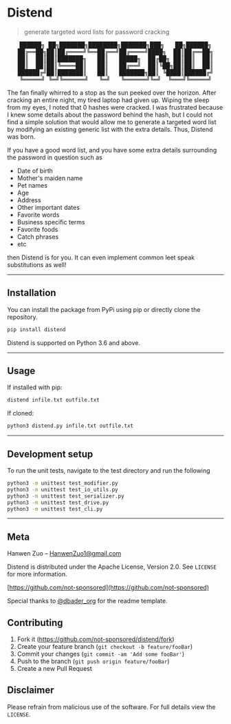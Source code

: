 # Distend
> generate targeted word lists for password cracking

<div align="center">
<pre>
██████╗ ██╗███████╗████████╗███████╗███╗   ██╗██████╗
██╔══██╗██║██╔════╝╚══██╔══╝██╔════╝████╗  ██║██╔══██╗
██║  ██║██║███████╗   ██║   █████╗  ██╔██╗ ██║██║  ██║
██║  ██║██║╚════██║   ██║   ██╔══╝  ██║╚██╗██║██║  ██║
██████╔╝██║███████║   ██║   ███████╗██║ ╚████║██████╔╝
╚═════╝ ╚═╝╚══════╝   ╚═╝   ╚══════╝╚═╝  ╚═══╝╚═════╝
</pre>
</div>

The fan finally whirred to a stop as the sun peeked over the horizon. After cracking an entire night, my tired laptop had given up. Wiping the sleep from my eyes, I noted that 0 hashes were cracked. I was frustrated because I knew some details about the password behind the hash, but I could not find a simple solution that would allow me to generate a targeted word list by modifying an existing generic list with the extra details. Thus, Distend was born.

If you have a good word list, and you have some extra details surrounding the password in question such as

- Date of birth
- Mother's maiden name
- Pet names
- Age
- Address
- Other important dates
- Favorite words
- Business specific terms
- Favorite foods
- Catch phrases
- etc

then Distend is for you. It can even implement common leet speak substitutions as well!

-----
## Installation

You can install the package from PyPi using pip or directly clone the repository.

```sh
pip install distend
```

Distend is supported on Python 3.6 and above.

-----
## Usage

If installed with pip:
```sh
distend infile.txt outfile.txt
```

If cloned:
```sh
python3 distend.py infile.txt outfile.txt
```

-----
## Development setup

To run the unit tests, navigate to the test directory and run the following

```sh
python3 -m unittest test_modifier.py
python3 -m unittest test_io_utils.py
python3 -m unittest test_serializer.py
python3 -m unittest test_drive.py
python3 -m unittest test_cli.py
```
-----
## Meta
Hanwen Zuo – HanwenZuo1@gmail.com

Distend is distributed under the Apache License, Version 2.0. See ``LICENSE`` for more information.

[https://github.com/not-sponsored](https://github.com/not-sponsored)

Special thanks to [@dbader_org](https://twitter.com/dbader_org) for the readme template.

## Contributing

1. Fork it (<https://github.com/not-sponsored/distend/fork>)
2. Create your feature branch (`git checkout -b feature/fooBar`)
3. Commit your changes (`git commit -am 'Add some fooBar'`)
4. Push to the branch (`git push origin feature/fooBar`)
5. Create a new Pull Request

## Disclaimer

Please refrain from malicious use of the software.
For full details view the ``LICENSE``.
